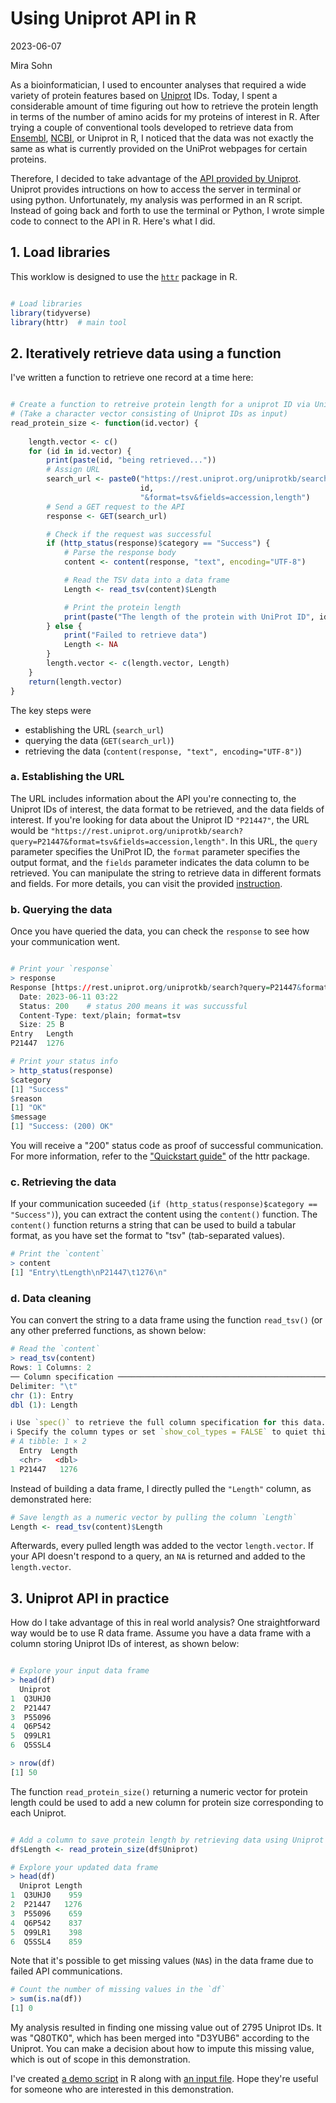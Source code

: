 Using Uniprot API in R
======================

2023-06-07

Mira Sohn

As a bioinformatician, I used to encounter analyses that required a wide variety of protein features based on [Uniprot](https://www.uniprot.org/) IDs. Today, I spent a considerable amount of time figuring out how to retrieve the protein length in terms of the number of amino acids for my proteins of interest in R. After trying a couple of conventional tools developed to retrieve data from [Ensembl](https://useast.ensembl.org/index.html), [NCBI](https://www.ncbi.nlm.nih.gov/), or Uniprot in R, I noticed that the data was not exactly the same as what is currently provided on the UniProt webpages for certain proteins. 

Therefore, I decided to take advantage of the [API provided by Uniprot](https://www.uniprot.org/help/api). Uniprot provides intructions on how to access the server in terminal or using python. Unfortunately, my analysis was performed in an R script. Instead of going back and forth to use the terminal or Python, I wrote simple code to connect to the API in R. Here's what I did.

## 1. Load libraries

This worklow is designed to use the [`httr`](https://httr.r-lib.org/index.html) package in R.

```r

# Load libraries
library(tidyverse)
library(httr)  # main tool

```

## 2. Iteratively retrieve data using a function

I've written a function to retrieve one record at a time here:

```r

# Create a function to retreive protein length for a uniprot ID via Uniprot API
# (Take a character vector consisting of Uniprot IDs as input)
read_protein_size <- function(id.vector) { 
    
    length.vector <- c()
    for (id in id.vector) {
        print(paste(id, "being retrieved..."))
        # Assign URL
        search_url <- paste0("https://rest.uniprot.org/uniprotkb/search?query=",
                             id,
                             "&format=tsv&fields=accession,length")
        # Send a GET request to the API
        response <- GET(search_url)

        # Check if the request was successful
        if (http_status(response)$category == "Success") {
            # Parse the response body
            content <- content(response, "text", encoding="UTF-8")

            # Read the TSV data into a data frame
            Length <- read_tsv(content)$Length

            # Print the protein length
            print(paste("The length of the protein with UniProt ID", id, "is", Length, "amino acids."))
        } else {
            print("Failed to retrieve data")
            Length <- NA
        }
        length.vector <- c(length.vector, Length)
    }
    return(length.vector)
}

```

The key steps were

- establishing the URL (`search_url`)
- querying the data (`GET(search_url)`)
- retrieving the data (`content(response, "text", encoding="UTF-8")`)

### a. Establishing the URL

The URL includes information about the API you're connecting to, the Uniprot IDs of interest, the data format to be retrieved, and the data fields of interest. If you're looking for data about the Uniprot ID `"P21447"`, the URL would be `"https://rest.uniprot.org/uniprotkb/search?query=P21447&format=tsv&fields=accession,length"`. In this URL, the `query` parameter specifies the UniProt ID, the `format` parameter specifies the output format, and the `fields` parameter indicates the data column to be retrieved. You can manipulate the string to retrieve data in different formats and fields. For more details, you can visit the provided [instruction](https://www.uniprot.org/help/api_queries).

### b. Querying the data

Once you have queried the data, you can check the `response` to see how your communication went.

```r

# Print your `response`
> response
Response [https://rest.uniprot.org/uniprotkb/search?query=P21447&format=tsv&fields=accession,length]
  Date: 2023-06-11 03:22
  Status: 200    # status 200 means it was succussful
  Content-Type: text/plain; format=tsv
  Size: 25 B
Entry   Length
P21447  1276

# Print your status info
> http_status(response)
$category
[1] "Success"
$reason
[1] "OK"
$message
[1] "Success: (200) OK"

```


You will receive a "200" status code as proof of successful communication. For more information, refer to the ["Quickstart guide"](https://cran.r-project.org/web/packages/httr/vignettes/quickstart.html) of the httr package.

### c. Retrieving the data

If your communication suceeded (`if (http_status(response)$category == "Success")`), you can extract the content using the `content()` function. The `content()` function returns a string that can be used to build a tabular format, as you have set the format to "tsv" (tab-separated values).

```r
# Print the `content`
> content
[1] "Entry\tLength\nP21447\t1276\n"
```

### d. Data cleaning

You can convert the string to a data frame using the function `read_tsv()` (or any other preferred functions, as shown below:

```r
# Read the `content`
> read_tsv(content)
Rows: 1 Columns: 2
── Column specification ───────────────────────────────────────────────────────────────────────────────────────────────
Delimiter: "\t"
chr (1): Entry
dbl (1): Length

ℹ Use `spec()` to retrieve the full column specification for this data.
ℹ Specify the column types or set `show_col_types = FALSE` to quiet this message.
# A tibble: 1 × 2
  Entry  Length
  <chr>   <dbl>
1 P21447   1276

```

Instead of building a data frame, I directly pulled the `"Length"` column, as demonstrated here:


```r
# Save length as a numeric vector by pulling the column `Length`
Length <- read_tsv(content)$Length
```

Afterwards, every pulled length was added to the vector `length.vector`. If your API doesn't respond to a query, an `NA` is returned and added to the `length.vector`.

## 3. Uniprot API in practice

How do I take advantage of this in real world analysis? One straightforward way would be to use R data frame. Assume you have a data frame with a column storing Uniprot IDs of interest, as shown below:

```r

# Explore your input data frame
> head(df)
  Uniprot
1  Q3UHJ0
2  P21447
3  P55096
4  Q6P542
5  Q99LR1
6  Q5SSL4

> nrow(df)
[1] 50

```

The function `read_protein_size()` returning a numeric vector for protein length could be used to add a new column for protein size corresponding to each Uniprot.

```r

# Add a column to save protein length by retrieving data using Uniprot API
df$Length <- read_protein_size(df$Uniprot)

# Explore your updated data frame
> head(df)
  Uniprot Length
1  Q3UHJ0    959
2  P21447   1276
3  P55096    659
4  Q6P542    837
5  Q99LR1    398
6  Q5SSL4    859
```

Note that it's possible to get missing values (`NA`s) in the data frame due to failed API communications.

```r
# Count the number of missing values in the `df`
> sum(is.na(df))
[1] 0
```

My analysis resulted in finding one missing value out of 2795 Uniprot IDs. It was "Q80TK0", which has been merged into "D3YUB6" according to the Uniprot. You can make a decision about how to impute this missing value, which is out of scope in this demonstration.

I've created [a demo script](https://github.com/Mira0507/uniprot_api/blob/main/api_demo.Rmd) in R along with [an input file](https://github.com/Mira0507/uniprot_api/blob/main/uniprot_input_demo.txt). Hope they're useful for someone who are interested in this demonstration.

